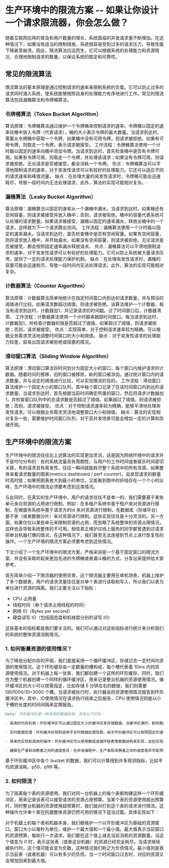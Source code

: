 # 生产环境中的限流方案 -- 如果让你设计一个请求限流器，你会怎么做？

随着互联网应用的普及和用户数量的增长，系统面临的并发请求量不断增加。在这种情况下，如果没有适当的限制措施，系统很容易受到过多的请求压力，导致性能下降甚至崩溃。因此，限流算法应运而生，它可以根据系统的处理能力和资源情况，合理地限制请求的数量，以保证系统的稳定和可靠性。
## 常见的限流算法
限流算法的基本原理是通过控制请求的速率来限制系统的负载。它可以防止过多的请求同时涌入系统，使系统能够按照自身的处理能力有序地进行工作。常见的限流算法包括漏桶算法和令牌桶算法。

### 令牌桶算法（Token Bucket Algorithm）

算法原理：令牌桶算法通过维护一个令牌桶来控制请求的速率。令牌桶以固定的速率往桶中放入令牌（代表请求），桶的大小表示令牌的最大数量。当请求到达时，需要从令牌桶中获取一个令牌，如果桶中没有可用令牌，则请求被拒绝。如果有可用令牌，则取走一个令牌，表示请求被接受。
工作流程：令牌桶算法使用一个计时器以固定的速率向桶中添加令牌。当请求到达时，首先检查桶中是否有令牌可用。如果有令牌可用，则取走一个令牌，并处理该请求；如果没有令牌可用，则请求被拒绝。无论请求是否被接受，都会消耗一个令牌。
优点：令牌桶算法可以平滑地限制请求的速率，对于突发性请求可以有较好的处理能力。它还可以适应不同的请求速率和峰值流量。
缺点：在处理大量的突发性请求时，令牌桶可能会迅速耗尽，导致一段时间内无法处理请求。此外，算法的实现可能相对复杂。

### 漏桶算法（Leaky Bucket Algorithm）

算法原理：漏桶算法以固定的速率从一个漏桶中漏水。当请求到达时，如果桶还有空闲容量，则请求被接受并放入桶中；否则，请求被拒绝。桶中的容量代表系统可以处理的请求数量。如果请求被接受，漏桶以固定的速率漏水，释放出桶中的一个请求，这样就为下一个请求腾出空间。
工作流程：漏桶算法使用一个计时器以固定的速率漏水。当请求到达时，首先检查桶中是否有空闲容量。如果有空闲容量，则将请求放入桶中，并开始漏水。如果没有空闲容量，则请求被拒绝。无论请求是否被接受，都会按照固定速率漏水释放请求。
优点：漏桶算法可以平滑地限制请求的速率，对于突发性请求可以有较好的处理能力。它可以防止系统被大量请求压垮，提供了一定的请求处理能力保护机制。
缺点：在处理突发性请求时，漏桶的容量可能会迅速耗尽，导致一段时间内无法处理请求。此外，算法的实现可能相对复杂。

### 计数器算法（Counter Algorithm）

算法原理：计数器算法简单地统计在指定时间窗口内到达的请求数量，并与预设的阈值进行比较。如果请求数超过阈值，则请求被拒绝。该算法维护一个计数器，每当有请求到达时，计数器加1，并记录请求的时间戳。过了时间窗口后，计数器清零。
工作流程：计数器算法使用一个计时器来跟踪时间窗口。每当请求到达时，计数器加1，并检查计数器的值是否超过了阈值。如果超过了阈值，则请求被拒绝；否则，请求被接受。
优点：实现简单，对于控制请求速率较为精确。可以根据业务需求灵活地调整时间窗口的大小和阈值。
缺点：对于突发性请求的处理能力较差，容易出现请求被拒绝或阻塞的情况。

### 滑动窗口算法（Sliding Window Algorithm）

算法原理：滑动窗口算法将时间划分为固定大小的窗口，每个窗口内维护请求的计数器。随着时间的推移，旧的窗口被移除，新的窗口被添加。通过统计窗口内的请求数量，并与设定的阈值进行比较，可以实现限流的目的。
工作流程：滑动窗口算法维护一个固定大小的窗口队列，其中每个窗口记录了在该时间窗口内到达的请求数量。当请求到达时，首先根据当前时间确定所属的窗口，然后将请求计数器加1，并检查窗口队列中的总请求数是否超过了阈值。如果超过了阈值，则请求被拒绝；否则，请求被接受。
优点：对于控制请求速率较为精确，能够平滑地处理突发性请求。可以根据业务需求灵活地调整窗口大小和阈值。
缺点：算法的实现相对复杂一些，需要维护时间窗口队列，对于高并发场景可能会增加一定的计算和存储开销。

## 生产环境中的限流方案

生产环境中的限流往往比上述算法的实现更加灵活，这是因为网络环境中的请求并不是均匀分布的：有的系统流量具有周期性，与用户的工作时间或者娱乐时间密切关联，有的请求具有突发性，往往一瞬间就能耗尽整个系统中的所有资源。如果整体来看请求数量的图表(metrics dashboard / perf counter)，会发现请求的数量时高时低；如果把图表放大到最小的单位，又能看到图中的折线存在一个个小的尖峰，生产环境中的限流必须要考虑到这类情况。

与此同时，在真实的生产环境中，用户的请求往往不是单一的，我们需要基于某些单元来对资源的占用进行限制，例如：在多租户系统中基于租户来对资源进行限制，在微服务系统中基于请求方的id 来对资源进行限制，在数据库（存储平台）基于表（或者数据分片）来对资源进行限制。这些实现往往是十分灵活的。另一方面，如果仅仅以某些单元来限制资源的占用，而忽略了系统整体的资源占用情况，这样也会导致系统整体的不可用。相信真正维护过线上服务的同学都曾遇到过请求把单台机器打爆的情况，在这种情况下，我们甚至无法连接到节点上进行恢复性的操作。一个生产环境的限流方案必须要考虑到这些情况。

下文介绍了一个生产环境中的限流方案，严格来讲是一个基于固定窗口的限流方案，并没有采取听起来更加先进的令牌桶或者漏斗桶的方式，分享出来提供给大家参考。

首先简单介绍一下限流器的使用背景，这个限流器主要用在单机场景，机器上维护了多个数据表，用户的请求流量往往是对单个表进行读取和写入，所以我们以表为单位进行资源的隔离。我们主要关注以下指标：

- CPU 占用量
- 线程时间（单个请求占用线程的时间）
- 网络 IO（Bytes per second）
- 硬盘读写 IO（包括固态盘和机械盘分别的读写 IO）

这些基本的指标都是我们要关注的。我们可以通过对这些指标进行统计来分析我们的系统的整体资源消耗情况。

### 1. 如何衡量资源的使用情况？
为了降低分配内存的开销，我们直接采用一个循环缓冲区，存储过去一定时间内资源的使用情况。这个环形缓存由一定数量的槽构成，每个槽代表着 10ms 内的资源使用情况。对于机器上每一张表，我们都创建一个这样的环形缓存，同时，我们也为整个机器创建一个同样的循环缓冲区，用来记录整台机器的资源使用情况。循环缓冲区的大小可以按需指定，比如存储 5 分钟左右的数据，我们则需要  5*60*1000/10=3000 个槽。当请求被执行时，执行器会将资源使用情况报告到环形缓冲区中。其中，IO使用情况在请求执行结束之后报告，CPU 使用情况则是以小于槽的长度的时间间隔来定期报告。

```markdown
Note: 环形缓冲区是一种常用的数据结构，具有以下好处：

- 高效的内存利用：环形缓冲区可以通过固定大小的缓冲区来存储数据。当缓冲区满时，新的数据可以覆盖最旧的数据。这样可以保持缓冲区的大小不变，从而实现高效的内存利用。

- 实时数据处理：环形缓冲区特别适用于实时数据处理场景。由于环形缓冲区可以按照固定的速率接收数据，并且丢弃最旧的数据，因此它可以存储最近的数据，并提供对实时数据的快速访问。

- 简单的实现和高效的操作：环形缓冲区可以使用数组或循环链表等数据结构来实现，这些实现相对简单而且高效。读取和写入数据的操作可以在常数时间内完成，因此环形缓冲区可以快速地处理大量数据。

- 缓解生产者和消费者之间的速度差异：在并发编程中，生产者和消费者之间的速度差异可能导致数据丢失或阻塞。环形缓冲区提供了一个缓冲区，使得生产者和消费者可以以不同的速度进行工作，而不会发生数据丢失或阻塞。
```

基于环形缓冲区中各个 bucket 的数据，我们可以计算得到许多观测指标，比如平均资源消耗、p50、p99 等。

### 2. 如何限流？
为了隔离每个表的资源使用，我们对同一台机器上的每个表都构建这样一个环形缓冲区，用来记录该表可以接受请求的资源占用预算。当某个表的资源使用超出预算时，同时整台机器的资源使用超预算时，我们就对打到这个表的请求进行限流。这种操作允许单个表在机器整体资源仍然可用的情况下适当过载。具体实现如下：

对于机器上的每个表和机器本身，我们都维护一个以环形缓冲区为基础的资源窗口。窗口大小以毫秒为单位，维护一个最大值和一个最小值。最大值表示当前窗口的资源预算，每执行一次请求，我们都在这个值上减去当前消耗的资源数量。当这个值变为 0 时，表示这张表（或者这台机器）的资源已经完全耗尽。当请求继续被执行时，这个值可能会变为负数，这种情况我们称之为负债情况。最小值则是表示当前表（或者机器）可以有多少的负债。当一个时间窗口过去时，对应的资源又会增加回来到最大值。
